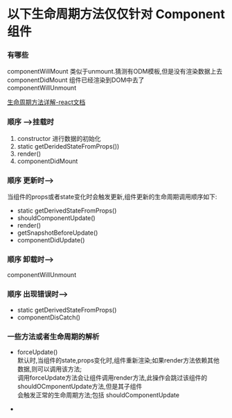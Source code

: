 # 以下生命周期方法仅仅针对 Component组件
### 有哪些
componentWillMount          类似于unmount.猜测有ODM模板,但是没有渲染数据上去  
componentDidMount           组件已经渲染到DOM中去了  
componentWillUnmount  

[生命周期方法详解-react文档](https://zh-hans.reactjs.org/docs/react-component.html#forceupdate)

### 顺序  -->挂载时
1. constructor    进行数据的初始化  
2. static getDeridedStateFromProps())  
3. render()  
4. componentDidMount

### 顺序 更新时-->
当组件的props或者state变化时会触发更新,组件更新的生命周期调用顺序如下: 
- static getDerivedStateFromProps()  
- shouldComponentUpdate()  
- render()    
- getSnapshotBeforeUpdate()  
- componentDidUpdate()   

### 顺序 卸载时-->
componentWillUnmount  

### 顺序 出现错误时-->
- static getDerivedStateFromProps()  
- componentDisCatch()





### 一些方法或者生命周期的解析 
- forceUpdate()    
默认时,当组件的state,props变化时,组件重新渲染;如果render方法依赖其他数据,则可以调用该方法;  
调用forceUpdate方法会让组件调用render方法,此操作会跳过该组件的shouldOCmponentUpdate方法,但是其子组件  
会触发正常的生命周期方法;包括 shouldComponentUpdate

- 
